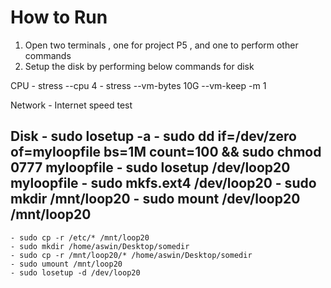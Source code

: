 # How to Run

1. Open two terminals , one for project P5 , and one to perform other commands
2. Setup the disk by performing below commands for disk

CPU 
    - stress --cpu 4
    - stress --vm-bytes 10G --vm-keep -m 1

Network
    - Internet speed test

Disk
    - sudo losetup -a 
    - sudo dd if=/dev/zero of=myloopfile bs=1M count=100 && sudo chmod 0777 myloopfile
    - sudo losetup /dev/loop20 myloopfile
    - sudo mkfs.ext4 /dev/loop20
    - sudo mkdir /mnt/loop20
    - sudo mount /dev/loop20 /mnt/loop20
 ---------------------------------------------------------------------------------
    - sudo cp -r /etc/* /mnt/loop20
    - sudo mkdir /home/aswin/Desktop/somedir
    - sudo cp -r /mnt/loop20/* /home/aswin/Desktop/somedir
    - sudo umount /mnt/loop20
    - sudo losetup -d /dev/loop20

